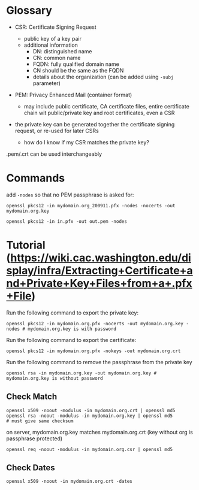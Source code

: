 # Glossary

- CSR: Certificate Signing Request
    - public key of a key pair
    - additional information
        - DN: distinguished name
        - CN: common name
        - FQDN: fully qualified domain name
        - CN should be the same as the FQDN
        - details about the organization (can be added using `-subj` parameter)
- PEM: Privacy Enhanced Mail (container format)
    - may include public certificate, CA certificate files, entire certificate
      chain wit public/private key and root certificates, even a CSR

- the private key can be generated together the certificate signing request, or
  re-used for later CSRs
    - how do I know if my CSR matches the private key?

.pem/.crt can be used interchangeably

# Commands

add `-nodes` so that no PEM passphrase is asked for:

    openssl pkcs12 -in mydomain.org_200911.pfx -nodes -nocerts -out mydomain.org.key

    openssl pkcs12 -in in.pfx -out out.pem -nodes

# Tutorial (https://wiki.cac.washington.edu/display/infra/Extracting+Certificate+and+Private+Key+Files+from+a+.pfx+File)

Run the following command to export the private key:

    openssl pkcs12 -in mydomain.org.pfx -nocerts -out mydomain.org.key -nodes # mydomain.org.key is with password

Run the following command to export the certificate:

    openssl pkcs12 -in mydomain.org.pfx -nokeys -out mydomain.org.crt

Run the following command to remove the passphrase from the private key

    openssl rsa -in mydomain.org.key -out mydomain.org.key # mydomain.org.key is without password

## Check Match

    openssl x509 -noout -modulus -in mydomain.org.crt | openssl md5
    openssl rsa -noout -modulus -in mydomain.org.key | openssl md5
    # must give same checksum

on server, mydomain.org.key matches mydomain.org.crt (key without org is passphrase protected)

    openssl req -noout -modulus -in mydomain.org.csr | openssl md5

## Check Dates

    openssl x509 -noout -in mydomain.org.crt -dates
